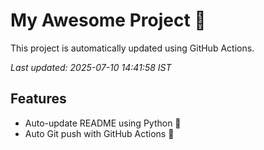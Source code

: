 # My Awesome Project 🚀

This project is automatically updated using GitHub Actions.

_Last updated: 2025-07-10 14:41:58 IST_

## Features
- Auto-update README using Python 🐍
- Auto Git push with GitHub Actions 🤖
